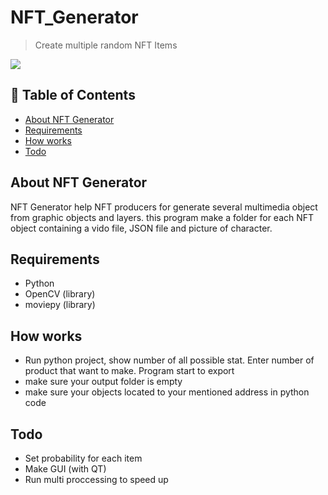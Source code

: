 # NFT_Generator
> Create multiple random NFT Items
<img src ="https://github.com/mehdi6669/NFT_Generator/blob/main/poster.jpg"/>

## 🚩 Table of Contents


- [About NFT Generator](#-about)
- [Requirements](#-requirements)
- [How works](#-how)
- [Todo](#-todo)

## About NFT Generator
NFT Generator help NFT producers for generate several multimedia object from graphic objects and layers. this program make a folder for each NFT object containing a vido file, JSON file and picture of character. 



## Requirements
- Python
- OpenCV (library)
- moviepy (library)



## How works
- Run python project, show number of all possible stat. Enter number of product that want to make. Program start to export
- make sure your output folder is empty
- make sure your objects located to your mentioned address in python code


## Todo
- Set probability for each item
- Make GUI (with QT)
- Run multi proccessing to speed up


